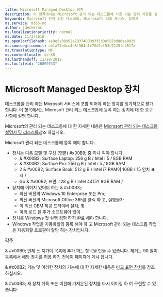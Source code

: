 ```yaml
---
title: Microsoft Managed Desktop 장치
description: 이 항목에서는 Microsoft 관리 되는 데스크톱에 사용 되는 장치 사양을 설명 합니다.
keywords: Microsoft 관리 되는 데스크톱, Microsoft 365 서비스, 설명서
ms.service: m365-md
author: jdeckerms
ms.localizationpriority: normal
ms.date: 11/2/2018
ms.openlocfilehash: ee8e5a30952a7337408393f1b3a5070d86ae8929
ms.sourcegitcommit: eb1a77e4cc4e8f564a1c78d2ef53d7245fe4517a
ms.translationtype: MT
ms.contentlocale: ko-KR
ms.lasthandoff: 11/28/2018
ms.locfileid: "26869733"
---
```

# <a name="microsoft-managed-desktop-devices"></a>Microsoft Managed Desktop 장치

데스크톱을 관리 하는 Microsoft 서비스에 포함 되어야 하는 장치를 정기적으로 평가 합니다. 이 항목에서는 Microsoft 관리 되는 데스크톱에 등록 하는 장치에 대 한 요구 사항에 설명 합니다.

Microsoft의 관리 되는 데스크톱에 대 한 자세한 내용은 [Microsoft 관리 되는 데스크톱 설명서 및 리소스를](https://docs.microsoft.com/microsoft-365/managed-desktop/)참조 하십시오. 

<!-- Microsoft 365 E5; Device as a Service -->
<!-- Split from device & technologies topic. Destination topic for aka.ms/device-list  -->Microsoft 관리 되는 데스크톱에 등록 해야 합니다.

- 장치는 다음 모델 및 구성 (영문) #x00B9; 중 하나 여야 합니다.
    - & #X00B2; Surface Laptop: 256 g B / Intel i 5 / 8GB RAM 
    - & #X00B2; Surface Pro: 256 g B / Intel i 5 / 8GB RAM
    - 2 & #x00B2; Surface Book: 512 g B / Intel i7 RAM이 16GB / 15 인치 표시 /
    - Go & #x00B2; 표면: 128 g B / Intel 4415Y 8GB RAM /
- 장치에 이미지 있어야 하는 & #x00B3;:
    - 최신 버전의 Windows 10 Enterprise 또는 Pro;
    - 최신 버전의 Microsoft Office 365를 클릭 하 고, 실행을가
    - 이 최신 OEM 제공 드라이버 설치; 및
    - 미리 로드 된 추가 소프트웨어 없이
- 장치를 Windows 첫 실행 경험 하지 완료 해야 합니다.
- Windows 작업을 자동화할와 등록 해야 하 고 Microsoft 관리 되는 데스크톱 작업을 자동화할 프로필이 할당 하는 장치입니다.

**각주**

& #x00B9; 언제 든 지가이 목록에 추가 하는 항목을 만들 수 있습니다. 제거는 90 일이 등록에서 해당 장치를 허용 하기 전에이 페이지에 게시 됩니다.

& #x00B2; 기능 및 이러한 장치의 기능에 대 한 자세한 내용은 [비교 표면 장치](https://www.microsoft.com/surface/devices/compare-devices)를 참조 하십시오.

& #x00B3; 새 장치 취득 또는 이전에 가져온된 장치를 다시 이미징 하 여 구현할 수 있습니다.

